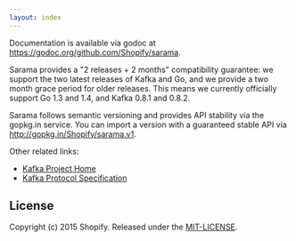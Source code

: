 ```yaml
---
layout: index
---
```


Documentation is available via godoc at
https://godoc.org/github.com/Shopify/sarama.

Sarama provides a "2 releases + 2 months" compatibility guarantee: we support
the two latest releases of Kafka and Go, and we provide a two month grace
period for older releases. This means we currently officially support Go 1.3
and 1.4, and Kafka 0.8.1 and 0.8.2.

Sarama follows semantic versioning and provides API stability via the gopkg.in
service. You can import a version with a guaranteed stable API via
http://gopkg.in/Shopify/sarama.v1.

Other related links:

* [Kafka Project Home](https://kafka.apache.org)
* [Kafka Protocol Specification](https://cwiki.apache.org/confluence/display/KAFKA/A+Guide+To+The+Kafka+Protocol)

## License

Copyright (c) 2015 Shopify. Released under the [MIT-LICENSE](http://opensource.org/licenses/MIT).
